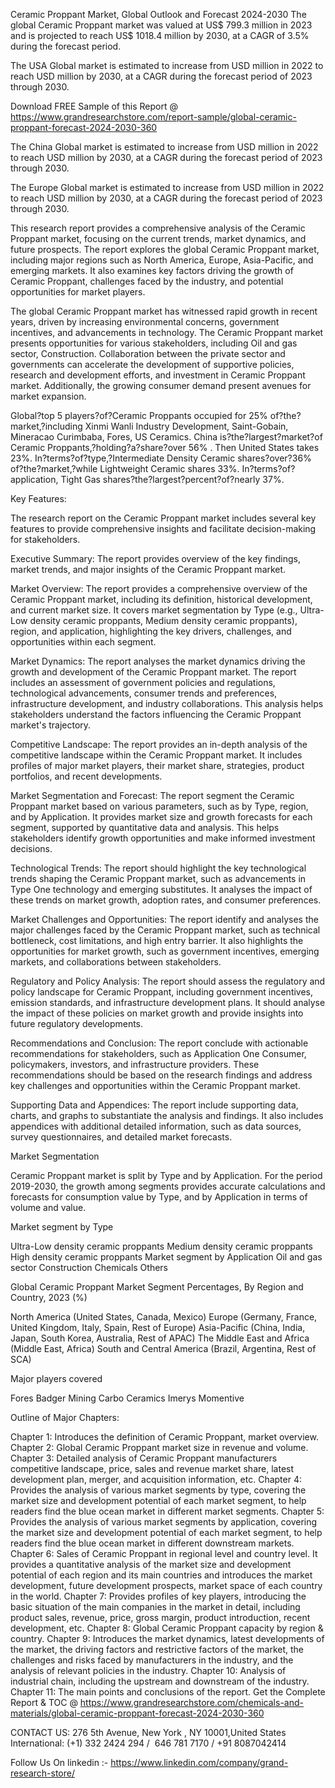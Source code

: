 Ceramic Proppant Market, Global Outlook and Forecast 2024-2030
The global Ceramic Proppant market was valued at US$ 799.3 million in 2023 and is projected to reach US$ 1018.4 million by 2030, at a CAGR of 3.5% during the forecast period.

The USA Global market is estimated to increase from USD million in 2022 to reach USD million by 2030, at a CAGR during the forecast period of 2023 through 2030.

Download FREE Sample of this Report @ https://www.grandresearchstore.com/report-sample/global-ceramic-proppant-forecast-2024-2030-360

The China Global market is estimated to increase from USD million in 2022 to reach USD million by 2030, at a CAGR during the forecast period of 2023 through 2030.

The Europe Global market is estimated to increase from USD million in 2022 to reach USD million by 2030, at a CAGR during the forecast period of 2023 through 2030.

This research report provides a comprehensive analysis of the Ceramic Proppant market, focusing on the current trends, market dynamics, and future prospects. The report explores the global Ceramic Proppant market, including major regions such as North America, Europe, Asia-Pacific, and emerging markets. It also examines key factors driving the growth of Ceramic Proppant, challenges faced by the industry, and potential opportunities for market players.

The global Ceramic Proppant market has witnessed rapid growth in recent years, driven by increasing environmental concerns, government incentives, and advancements in technology. The Ceramic Proppant market presents opportunities for various stakeholders, including Oil and gas sector, Construction. Collaboration between the private sector and governments can accelerate the development of supportive policies, research and development efforts, and investment in Ceramic Proppant market. Additionally, the growing consumer demand present avenues for market expansion.

Global?top 5 players?of?Ceramic Proppants occupied for 25% of?the?market,?including Xinmi Wanli Industry Development, Saint-Gobain, Mineracao Curimbaba, Fores, US Ceramics. China is?the?largest?market?of Ceramic Proppants,?holding?a?share?over 56% . Then United States takes 23%. In?terms?of?type,?Intermediate Density Ceramic shares?over?36% of?the?market,?while Lightweight Ceramic shares 33%. In?terms?of?application, Tight Gas shares?the?largest?percent?of?nearly 37%.

Key Features:

The research report on the Ceramic Proppant market includes several key features to provide comprehensive insights and facilitate decision-making for stakeholders.

Executive Summary: The report provides overview of the key findings, market trends, and major insights of the Ceramic Proppant market.

Market Overview: The report provides a comprehensive overview of the Ceramic Proppant market, including its definition, historical development, and current market size. It covers market segmentation by Type (e.g., Ultra-Low density ceramic proppants, Medium density ceramic proppants), region, and application, highlighting the key drivers, challenges, and opportunities within each segment.

Market Dynamics: The report analyses the market dynamics driving the growth and development of the Ceramic Proppant market. The report includes an assessment of government policies and regulations, technological advancements, consumer trends and preferences, infrastructure development, and industry collaborations. This analysis helps stakeholders understand the factors influencing the Ceramic Proppant market's trajectory.

Competitive Landscape: The report provides an in-depth analysis of the competitive landscape within the Ceramic Proppant market. It includes profiles of major market players, their market share, strategies, product portfolios, and recent developments.

Market Segmentation and Forecast: The report segment the Ceramic Proppant market based on various parameters, such as by Type, region, and by Application. It provides market size and growth forecasts for each segment, supported by quantitative data and analysis. This helps stakeholders identify growth opportunities and make informed investment decisions.

Technological Trends: The report should highlight the key technological trends shaping the Ceramic Proppant market, such as advancements in Type One technology and emerging substitutes. It analyses the impact of these trends on market growth, adoption rates, and consumer preferences.

Market Challenges and Opportunities: The report identify and analyses the major challenges faced by the Ceramic Proppant market, such as technical bottleneck, cost limitations, and high entry barrier. It also highlights the opportunities for market growth, such as government incentives, emerging markets, and collaborations between stakeholders.

Regulatory and Policy Analysis: The report should assess the regulatory and policy landscape for Ceramic Proppant, including government incentives, emission standards, and infrastructure development plans. It should analyse the impact of these policies on market growth and provide insights into future regulatory developments.

Recommendations and Conclusion: The report conclude with actionable recommendations for stakeholders, such as Application One Consumer, policymakers, investors, and infrastructure providers. These recommendations should be based on the research findings and address key challenges and opportunities within the Ceramic Proppant market.

Supporting Data and Appendices: The report include supporting data, charts, and graphs to substantiate the analysis and findings. It also includes appendices with additional detailed information, such as data sources, survey questionnaires, and detailed market forecasts.

Market Segmentation

Ceramic Proppant market is split by Type and by Application. For the period 2019-2030, the growth among segments provides accurate calculations and forecasts for consumption value by Type, and by Application in terms of volume and value.

Market segment by Type

Ultra-Low density ceramic proppants
Medium density ceramic proppants
High density ceramic proppants
Market segment by Application
Oil and gas sector
Construction
Chemicals
Others

Global Ceramic Proppant Market Segment Percentages, By Region and Country, 2023 (%)

North America (United States, Canada, Mexico)
Europe (Germany, France, United Kingdom, Italy, Spain, Rest of Europe)
Asia-Pacific (China, India, Japan, South Korea, Australia, Rest of APAC)
The Middle East and Africa (Middle East, Africa)
South and Central America (Brazil, Argentina, Rest of SCA)

Major players covered

Fores
Badger Mining
Carbo Ceramics
Imerys
Momentive

Outline of Major Chapters:

Chapter 1: Introduces the definition of Ceramic Proppant, market overview.
Chapter 2: Global Ceramic Proppant market size in revenue and volume.
Chapter 3: Detailed analysis of Ceramic Proppant manufacturers competitive landscape, price, sales and revenue market share, latest development plan, merger, and acquisition information, etc.
Chapter 4: Provides the analysis of various market segments by type, covering the market size and development potential of each market segment, to help readers find the blue ocean market in different market segments.
Chapter 5: Provides the analysis of various market segments by application, covering the market size and development potential of each market segment, to help readers find the blue ocean market in different downstream markets.
Chapter 6: Sales of Ceramic Proppant in regional level and country level. It provides a quantitative analysis of the market size and development potential of each region and its main countries and introduces the market development, future development prospects, market space of each country in the world.
Chapter 7: Provides profiles of key players, introducing the basic situation of the main companies in the market in detail, including product sales, revenue, price, gross margin, product introduction, recent development, etc.
Chapter 8: Global Ceramic Proppant capacity by region & country.
Chapter 9: Introduces the market dynamics, latest developments of the market, the driving factors and restrictive factors of the market, the challenges and risks faced by manufacturers in the industry, and the analysis of relevant policies in the industry.
Chapter 10: Analysis of industrial chain, including the upstream and downstream of the industry.
Chapter 11: The main points and conclusions of the report.
Get the Complete Report & TOC @ https://www.grandresearchstore.com/chemicals-and-materials/global-ceramic-proppant-forecast-2024-2030-360

CONTACT US:
276 5th Avenue, New York , NY 10001,United States
International: (+1) 332 2424 294 /  646 781 7170 / +91 8087042414

Follow Us On linkedin :- https://www.linkedin.com/company/grand-research-store/
